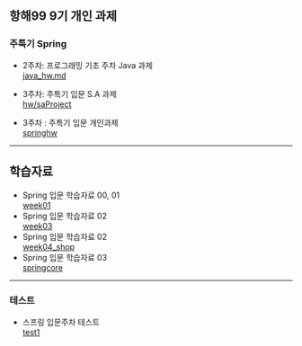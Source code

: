 ## 항해99 9기 개인 과제
### 주특기 Spring

- 2주차: 프로그래밍 기초 주차 Java 과제 <br>
[java_hw.md](https://github.com/Suyoung225/hanghae_hw/blob/main/java_hw.md)

- 3주차: 주특기 입문 S.A 과제 <br>
[hw/saProject](https://github.com/Suyoung225/hanghae_hw/tree/main/hw/saProject)

- 3주차 : 주특기 입문 개인과제  <br>
[springhw](https://github.com/Suyoung225/hanghae_hw/tree/main/springhw/src/main)


***

## 학습자료
- Spring 입문 학습자료 00, 01 <br>
[week01](https://github.com/Suyoung225/hanghae_hw/tree/main/week01/src/main)<br>
- Spring 입문 학습자료 02 <br>
[week03](https://github.com/Suyoung225/hanghae_hw/tree/main/week03/src/main/java/com/sparta/week03) <br> 
- Spring 입문 학습자료 02 <br>
[week04_shop](https://github.com/Suyoung225/hanghae_hw/tree/main/week04_shop/src/main/java/com/sparta/week04_shop) <br> 
- Spring 입문 학습자료 03 <br>
[springcore](https://github.com/Suyoung225/hanghae_hw/tree/main/springcore/src/main)



***

### 테스트
- 스프링 입문주차 테스트 <br>
[test1](https://github.com/Suyoung225/hanghae_hw/tree/main/test1/src/main/java/com/sparta/test1)
